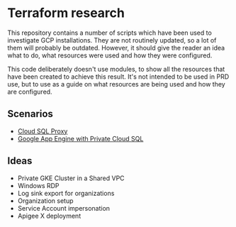 # Terraform research

This repository contains a number of scripts which have been used to investigate GCP installations.  They are not routinely updated, so a lot of them will probably be outdated.  However, it should give the reader an idea what to do, what resources were used and how they were configured.

This code deliberately doesn't use modules, to show all the resources that have been created to achieve this result.  It's not intended to be used in PRD use, but to use as a guide on what resources are being used and how they are configured.

## Scenarios
* [Cloud SQL Proxy](./cloud-sql-proxy)
* [Google App Engine with Private Cloud SQL](./gae_private_cloud_sql_iap)

## Ideas
* Private GKE Cluster in a Shared VPC
* Windows RDP
* Log sink export for organizations
* Organization setup
* Service Account impersonation
* Apigee X deployment